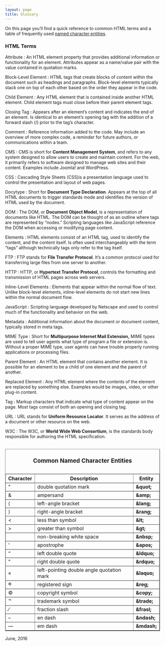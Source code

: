 ```yaml
---
layout: page
title: Glossary
---
```


On this page you&rsquo;ll find a quick reference to common HTML terms and a table of frequently used <a href="#named">named character entities</a>.

### HTML Terms

Attribute
: An HTML element property that provides additional information or functionality for an element. Attributes appear as a name/value pair with the value contained in quotation marks.
 
Block-Level Element
: HTML tags that create blocks of content within the document such as headings and paragraphs. Block-level elements typically stack one on top of each other based on the order they appear in the code.
 
Child Element 
: Any HTML element that is contained inside another HTML element. Child element tags must close before their parent element tags. 

Closing Tag 
: Appears after an element&rsquo;s content and indicates the end of an element. Is identical to an element&rsquo;s opening tag with the addition of a forward slash (/) prior to the tag&rsquo;s character. 

Comment 
: Reference information added to the code. May include an overview of more complex code, a reminder for future authors, or communications within a team. 

CMS 
: CMS is short for <b>Content Management System</b>, and refers to any system designed to allow users to create and maintain content. For the web, it primarily refers to software designed to manage web sites and their content. Examples include Joomla! and WordPress.
 
CSS 
: Cascading Style Sheets (CSS)is a presentation language used to control the presentation and layout of web pages. 

Docytype 
: Short for <b>Document Type Declaration</b>. Appears at the top of all HTML documents to trigger standards mode and identifies the version of HTML used by the document. 

DOM 
: The DOM, or <b>Document Object Model</b>, is a representation of documents like HTML. The DOM can be thought of as an outline where tags are represented by &ldquo;nodes.&rdquo; Scripting languages like JavaScript reference the DOM when accessing or modifying page content. 

Elements 
: HTML elements consist of an HTML tag, used to identify the content, and the content itself. Is often used interchangeably with the term &ldquo;tags&rdquo; although technically tags only refer to the tag itself. 

FTP 
: FTP stands for <b>File Transfer Protocol</b>. It&rsquo;s a common protocol used for transferring large files from one server to another. 

HTTP 
: HTTP, or <b>Hypertext Transfer Protocol</b>, controls the formatting and transmission of HTML pages across web servers. 

Inline-Level Elements 
: Elements that appear within the normal flow of text. Unlike block-level elements, inline-level elements do not start new lines within the normal document flow. 

JavaScript 
: Scripting language developed by Netscape and used to control much of the functionality and behavior on the web. 

Metadata 
: Additional information about the document or document content, typically stored in meta tags. 

MIME Type 
: Short for <b>Multipurpose Internet Mail Extension,</b> MIME types are used to tell user agents what type of program a file or extension is. Without a proper MIME type, user agents can have trouble properly running applications or processing files. 

Parent Element 
: An HTML element that contains another element. It is possible for an element to be a child of one element and the parent of another. 

Replaced Element 
: Any HTML element where the contents of the element are replaced by something else. Examples would be images, video, or other plug-in content.
 
Tag 
: Markup characters that indicate what type of content appear on the page. Most tags consist of both an opening and closing tag. 

URL 
: URL stands for <b>Uniform Resource Locator</b>. It serves as the address of a document or other resource on the web. 

W3C 
: The W3C, or <b>World Wide Web Consortium</b>, is the standards body responsible for authoring the HTML specification. 

<table>
<table border="1" cellspacing="0" cellpadding="0" summary="A quick reference of named character entities, including an example of the character, a description, and the entity code.">
<caption>
<h3 id="named">Common Named Character Entities 
</caption>
<tr>
  <th scope="col">Character </th>
  <th scope="col">Description </th>
  <th scope="col">Entity </th>
</tr>
<tr>
  <td class="center">&quot;</td>
  <td>double quotation mark</td>
  <td><b>&amp;quot;</b></td>
</tr>
<tr>
  <td class="center">&amp;</td>
  <td>ampersand</td>
  <td><b>&amp;amp;</b></td>
</tr>
<tr>
  <td class="center">&lang;</td>
  <td>left-angle bracket</td>
  <td><b>&amp;lang;</b></td>
</tr>
<tr>
  <td class="center">&rang;</td>
  <td>right-angle bracket</td>
  <td><b>&amp;rang;</b></td>
</tr>
<tr>
  <td class="center"><</td>
  <td>less than symbol</td>
  <td><b>&amp;lt;</b></td>
</tr>
<tr>
  <td class="center">></td>
  <td>greater than symbol</td>
  <td><b>&amp;gt;</b></td>
</tr>
<tr>
  <td class="center">&nbsp;</td>
  <td>non-breaking white space</td>
  <td><b>&amp;nbsp;</b></td>
</tr>
<tr>
  <td class="center">&apos;</td>
  <td>apostrophe</td>
  <td><b>&amp;apos;</b></td>
</tr>
<tr>
  <td class="center">&ldquo;</td>
  <td>left double quote</td>
  <td><b>&amp;ldquo;</b></td>
</tr>
<tr>
  <td class="center">&rdquo;</td>
  <td>right double quote</td>
  <td><b>&amp;rdquo;</b></td>
</tr>
<tr>
  <td class="center">&laquo;</td>
  <td>left-pointing double angle quotation mark</td>
  <td><b>&amp;laquo;</b></td>
</tr>
<tr>
  <td class="center">&reg;</td>
  <td>registered sign</td>
  <td><b>&amp;reg;</b></td>
</tr>
<tr>
  <td class="center">&copy;</td>
  <td>copyright symbol</td>
  <td><b>&amp;copy;</b></td>
</tr>
<tr>
  <td class="center">&trade;</td>
  <td>trademark symbol</td>
  <td><b>&amp;trade;</b></td>
</tr>
<tr>
  <td class="center">&frasl;</td>
  <td>fraction slash</td>
  <td><b>&amp;frasl;</b></td>
</tr>
<tr>
  <td class="center">&ndash;</td>
  <td>en dash</td>
  <td><b>&amp;ndash;</b></td>
</tr>
<tr>
  <td class="center">&mdash;</td>
  <td>em dash</td>
  <td><b>&amp;mdash;</b></td>
</tr>
</table>

June, 2016
